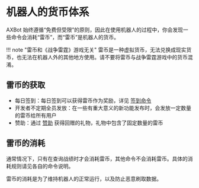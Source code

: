 # 机器人的货币体系

AXBot 始终遵循“免费但受限”的原则，因此在使用机器人的过程中，你会发现一些命令会消耗“雷币”，而“雷币”是机器人的货币。

!!! note "雷币和《战争雷霆》游戏无关"
    雷币是一种虚拟货币，无法兑换成现实货币，也无法在机器人外的其他地方使用。请不要将雷币与战争雷霆游戏中的货币混淆。

## 雷币的获取

- 每日签到：每日签到可以获得雷币作为奖励，详见 [签到命令](../command-list/funny-cmd.md#_2)
- 开发者不定期全员发放：在一些有重大意义的新功能发布时，会发放一定数量的雷币给所有用户
- 赞助：通过 [赞助](../sponsor.md) 获得回赠的礼物，礼物中包含了固定数量的雷币

## 雷币的消耗

通常情况下，只有在查询战绩时才会消耗雷币，其他命令不会消耗雷币。具体的消耗规则请见各自的命令说明。

雷币的消耗是为了维持机器人的正常运行，以及防止恶意刷取数据。
